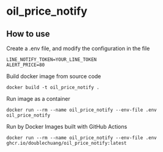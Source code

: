 # oil_price_notify

## How to use
Create a .env file, and modify the configuration in the file

```
LINE_NOTIFY_TOKEN=YOUR_LINE_TOKEN
ALERT_PRICE=80
```

Build docker image from source code

```
docker build -t oil_price_notify .
```

Run image as a container

```
docker run --rm --name oil_price_notify --env-file .env oil_price_notify
```

Run by Docker Images built with GitHub Actions

```
docker run --rm --name oil_price_notify --env-file .env ghcr.io/doublechuang/oil_price_notify:latest
```